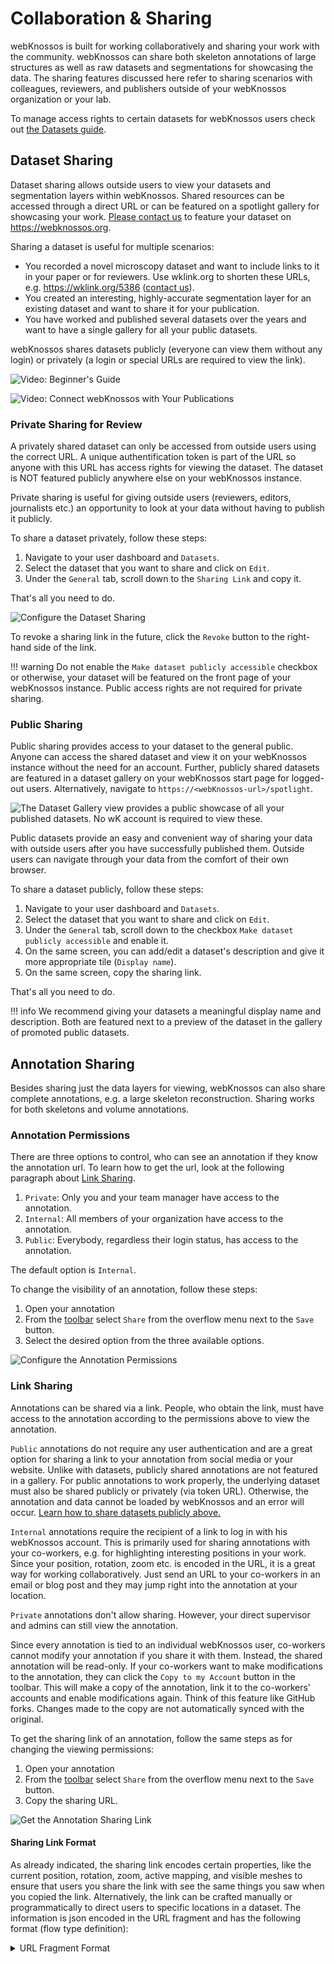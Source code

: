 # Collaboration & Sharing
webKnossos is built for working collaboratively and sharing your work with the community.
webKnossos can share both skeleton annotations of large structures as well as raw datasets and segmentations for showcasing the data.
The sharing features discussed here refer to sharing scenarios with colleagues, reviewers, and publishers outside of your webKnossos organization or your lab.

To manage access rights to certain datasets for webKnossos users check out [the Datasets guide](./datasets.md#general).

## Dataset Sharing

Dataset sharing allows outside users to view your datasets and segmentation layers within webKnossos.
Shared resources can be accessed through a direct URL or can be featured on a spotlight gallery for showcasing your work.
[Please contact us](mailto:hello@webknossos.org) to feature your dataset on https://webknossos.org.

Sharing a dataset is useful for multiple scenarios: 
- You recorded a novel microscopy dataset and want to include links to it in your paper or for reviewers. Use wklink.org to shorten these URLs, e.g. https://wklink.org/5386 ([contact us](mailto:hello@webknossos.org)).
- You created an interesting, highly-accurate segmentation layer for an existing dataset and want to share it for your publication.
- You have worked and published several datasets over the years and want to have a single gallery for all your public datasets.

webKnossos shares datasets publicly (everyone can view them without any login) or privately (a login or special URLs are required to view the link).

![Video: Beginner's Guide](https://www.youtube.com/watch?v=jsz0tc3tuKI&t=512s)

![Video: Connect webKnossos with Your Publications](https://www.youtube.com/watch?v=Ut4m6L3nYdY)

### Private Sharing for Review
A privately shared dataset can only be accessed from outside users using the correct URL.
A unique authentification token is part of the URL so anyone with this URL has access rights for viewing the dataset.
The dataset is NOT featured publicly anywhere else on your webKnossos instance.

Private sharing is useful for giving outside users (reviewers, editors, journalists etc.) an opportunity to look at your data without having to publish it publicly.

To share a dataset privately, follow these steps:

1. Navigate to your user dashboard and `Datasets`. 
2. Select the dataset that you want to share and click on `Edit`.
3. Under the `General` tab, scroll down to the `Sharing Link` and copy it. 

That's all you need to do.

![Configure the Dataset Sharing](images/dataset_general.png)

To revoke a sharing link in the future, click the `Revoke` button to the right-hand side of the link.

!!! warning
    Do not enable the `Make dataset publicly accessible` checkbox or otherwise, your dataset will be featured on the front page of your webKnossos instance.
    Public access rights are not required for private sharing.

### Public Sharing
Public sharing provides access to your dataset to the general public.
Anyone can access the shared dataset and view it on your webKnossos instance without the need for an account.
Further, publicly shared datasets are featured in a dataset gallery on your webKnossos start page for logged-out users.
Alternatively, navigate to `https://<webKnossos-url>/spotlight`.

![The Dataset Gallery view provides a public showcase of all your published datasets. No wK account is required to view these.](images/spotlight.png)

Public datasets provide an easy and convenient way of sharing your data with outside users after you have successfully published them.
Outside users can navigate through your data from the comfort of their own browser.

To share a dataset publicly, follow these steps:

1. Navigate to your user dashboard and `Datasets`. 
2. Select the dataset that you want to share and click on `Edit`.
3. Under the `General` tab, scroll down to the checkbox `Make dataset publicly accessible` and enable it.
4. On the same screen, you can add/edit a dataset's description and give it more appropriate tile (`Display name`).
5. On the same screen, copy the sharing link.

That's all you need to do.

!!! info
    We recommend giving your datasets a meaningful display name and description.
    Both are featured next to a preview of the dataset in the gallery of promoted public datasets.


## Annotation Sharing
Besides sharing just the data layers for viewing, webKnossos can also share complete annotations, e.g. a large skeleton reconstruction.
Sharing works for both skeletons and volume annotations.

### Annotation Permissions
There are three options to control, who can see an annotation if they know the annotation url. To learn how to get the url, look at the following paragraph about [Link Sharing](#link-sharing).

1. `Private`: Only you and your team manager have access to the annotation.
2. `Internal`: All members of your organization have access to the annotation. 
3. `Public`: Everybody, regardless their login status, has access to the annotation.

The default option is `Internal`.

To change the visibility of an annotation, follow these steps:

1. Open your annotation
2. From the [toolbar](./tracing_ui.md#the-toolbar) select `Share` from the overflow menu next to the `Save` button.
3. Select the desired option from the three available options.

![Configure the Annotation Permissions](images/sharing_modal_visibility.png)

### Link Sharing
Annotations can be shared via a link. People, who obtain the link, must have access to the annotation according to the permissions above to view the annotation.

`Public` annotations do not require any user authentication and are a great option for sharing a link to your annotation from social media or your website.
Unlike with datasets, publicly shared annotations are not featured in a gallery.
For public annotations to work properly, the underlying dataset must also be shared publicly or privately (via token URL).
Otherwise, the annotation and data cannot be loaded by webKnossos and an error will occur.
[Learn how to share datasets publicly above.](#public-sharing)

`Internal` annotations require the recipient of a link to log in with his webKnossos account.
This is primarily used for sharing annotations with your co-workers, e.g. for highlighting interesting positions in your work.
Since your position, rotation, zoom etc. is encoded in the URL, it is a great way for working collaboratively.
Just send an URL to your co-workers in an email or blog post and they may jump right into the annotation at your location.

`Private` annotations don't allow sharing. However, your direct supervisor and admins can still view the annotation.

Since every annotation is tied to an individual webKnossos user, co-workers cannot modify your annotation if you share it with them.
Instead, the shared annotation will be read-only.
If your co-workers want to make modifications to the annotation, they can click the `Copy to my Account` button in the toolbar.
This will make a copy of the annotation, link it to the co-workers' accounts and enable modifications again.
Think of this feature like GitHub forks. Changes made to the copy are not automatically synced with the original.

To get the sharing link of an annotation, follow the same steps as for changing the viewing permissions:

1. Open your annotation
2. From the [toolbar](./tracing_ui.md#the-toolbar) select `Share` from the overflow menu next to the `Save` button.
3. Copy the sharing URL.

![Get the Annotation Sharing Link](images/sharing_modal_link.png)

#### Sharing Link Format

As already indicated, the sharing link encodes certain properties, like the current position, rotation, zoom, active mapping, and visible meshes to ensure that users you share the link with see the same things you saw when you copied the link. Alternatively, the link can be crafted manually or programmatically to direct users to specific locations in a dataset. The information is json encoded in the URL fragment and has the following format (flow type definition):

<details>
  <summary>URL Fragment Format</summary>
  ```javascript
  type MappingType = "JSON" | "HDF5";
  type ViewMode = "orthogonal" | "oblique" | "flight" | "volume";
  type Vector3 = [number, number, number];

  type BaseMeshUrlDescriptor = {|
    +segmentId: number,
    +seedPosition: Vector3,
  |};
  type AdHocMeshUrlDescriptor = {|
    ...BaseMeshUrlDescriptor,
    +isPrecomputed: false,
    mappingName: ?string,
    mappingType: ?MappingType,
  |};
  type PrecomputedMeshUrlDescriptor = {|
    ...BaseMeshUrlDescriptor,
    +isPrecomputed: true,
    meshFileName: string,
  |};
  type MeshUrlDescriptor = AdHocMeshUrlDescriptor | PrecomputedMeshUrlDescriptor;

  type UrlStateByLayer = {
    [layerName: string]: {
      meshInfo?: {
        meshFileName: ?string,
        meshes: Array<MeshUrlDescriptor>,
      },
      mappingInfo?: {
        mappingName: string,
        mappingType: MappingType,
        agglomerateIdsToImport?: Array<number>,
      },
      connectomeInfo?: {
        connectomeName: string,
        agglomerateIdsToImport?: Array<number>,
      }
    },
  };

  type UrlManagerState = {|
    position?: Vector3,
    mode?: ViewMode,
    zoomStep?: number,
    activeNode?: number,
    rotation?: Vector3,
    stateByLayer?: UrlStateByLayer,
  |};

  ```
</details>

To avoid having to create annotations in advance when programmatically crafting links, a sandbox tracing can be used. A sandbox tracing is always accessible through the same URL and offers all available tracing features, however, changes are not saved. At any point, users can decide to copy the current state to their account. The sandbox can be accessed at `<webknossos_host>/datasets/<organization>/<dataset>/sandbox/skeleton`.

### Team Sharing
In addition to sharing your annotation via a link, you can also share your annotations with colleagues in the shared annotations tab.
This is the simplest way to share an annotation with a whole team.

To share an annotation with a certain team, follow these steps:
1. Open your annotation
2. From the [toolbar](./tracing_ui.md#the-toolbar) select `Share` from the overflow menu next to the `Save` button.
3. Select the teams from the dropdown menu.

If members of these teams open their [Shared Annotations Dashboard Tab](./dashboard.md#shared-annotations), they will see your annotation.

![Enable Team Sharing for your annotation](images/sharing_modal_team.png)

!!! info
    Next to the integrated Annotation Sharing features, you can also download [NML files](./data_formats.md#nml) and send them via email to collaborators.

![Video: Connect Publications to Your Dataset](https://www.youtube.com/watch?v=hcm8Jx22DG8)
